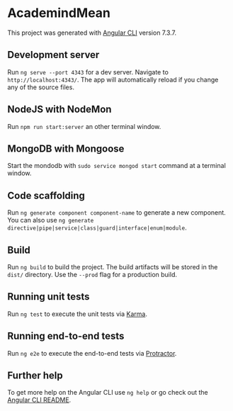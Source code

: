 # AcademindMean

This project was generated with [Angular CLI](https://github.com/angular/angular-cli) version 7.3.7.

## Development server

Run `ng serve --port 4343` for a dev server. Navigate to `http://localhost:4343/`. The app will automatically reload if you change any of the source files.

## NodeJS with NodeMon

Run `npm run start:server` an other terminal window.

## MongoDB with Mongoose

Start the mondodb with `sudo service mongod start` command at a terminal window.

## Code scaffolding

Run `ng generate component component-name` to generate a new component. You can also use `ng generate directive|pipe|service|class|guard|interface|enum|module`.

## Build

Run `ng build` to build the project. The build artifacts will be stored in the `dist/` directory. Use the `--prod` flag for a production build.

## Running unit tests

Run `ng test` to execute the unit tests via [Karma](https://karma-runner.github.io).

## Running end-to-end tests

Run `ng e2e` to execute the end-to-end tests via [Protractor](http://www.protractortest.org/).

## Further help

To get more help on the Angular CLI use `ng help` or go check out the [Angular CLI README](https://github.com/angular/angular-cli/blob/master/README.md).

